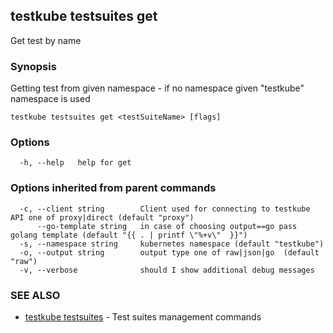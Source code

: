 ## testkube testsuites get

Get test by name

### Synopsis

Getting test from given namespace - if no namespace given "testkube" namespace is used

```
testkube testsuites get <testSuiteName> [flags]
```

### Options

```
  -h, --help   help for get
```

### Options inherited from parent commands

```
  -c, --client string        Client used for connecting to testkube API one of proxy|direct (default "proxy")
      --go-template string   in case of choosing output==go pass golang template (default "{{ . | printf \"%+v\"  }}")
  -s, --namespace string     kubernetes namespace (default "testkube")
  -o, --output string        output type one of raw|json|go  (default "raw")
  -v, --verbose              should I show additional debug messages
```

### SEE ALSO

* [testkube testsuites](testkube_testsuites.md)	 - Test suites management commands

